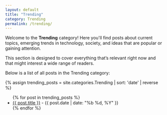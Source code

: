 ```yaml
---
layout: default
title: "Trending"
category: Trending
permalink: /trending/
---
```


Welcome to the **Trending** category! Here you'll find posts about current topics, emerging trends in technology, society, and ideas that are popular or gaining attention.  

This section is designed to cover everything that’s relevant right now and that might interest a wide range of readers.

Below is a list of all posts in the Trending category:

{% assign trending_posts = site.categories.Trending | sort: 'date' | reverse %}
<ul>
  {% for post in trending_posts %}
    <li><a href="{{ post.url | relative_url }}">{{ post.title }}</a> - {{ post.date | date: "%b %d, %Y" }}</li>
  {% endfor %}
</ul>
